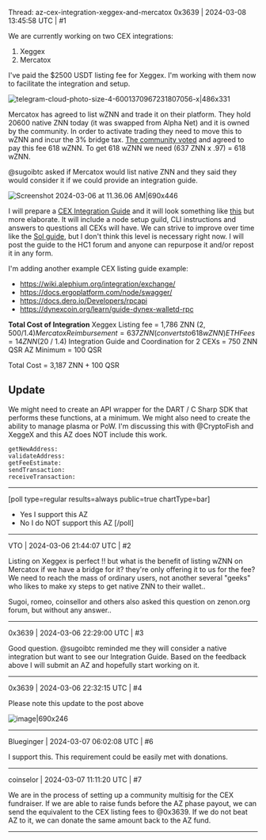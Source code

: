Thread: az-cex-integration-xeggex-and-mercatox
0x3639 | 2024-03-08 13:45:58 UTC | #1

We are currently working on two CEX integrations:

1) Xeggex
2) Mercatox

I've paid the $2500 USDT listing fee for Xeggex.  I'm working with them now to facilitate the integration and setup. 

![telegram-cloud-photo-size-4-6001370967231807056-x|486x331](upload://6OqluNPJr2rtkIqSEQuMvEVAgxf.jpeg)

Mercatox has agreed to list wZNN and trade it on their platform.  They hold 20600 native ZNN today (it was swapped from Alpha Net) and it is owned by the community.  In order to activate trading they need to move this to wZNN and incur the 3% bridge tax.  [The community voted](https://forum.zenon.org/t/open-letter-to-mercatox/1332/18?u=0x3639) and agreed to pay this fee 618 wZNN.  To get 618 wZNN we need (637 ZNN x .97) = 618 wZNN.

@sugoibtc asked if Mercatox would list native ZNN and they said they would consider it if we could provide an integration guide.  

![Screenshot 2024-03-06 at 11.36.06 AM|690x446](upload://yXaW8X0tyYDPdfvbCmCnEwBCj50.jpeg)

I will prepare a [CEX Integration Guide](https://forum.hypercore.one/t/cex-integration-guide/380) and it will look something like [this]( https://docs.optimism.io/builders/cex-wallet-developers/cex-support) but more elaborate.  It will include a node setup guild, CLI instructions and answers to questions all CEXs will have. We can strive to improve over time like the [Sol guide](https://solana.com/docs/more/exchange), but I don't think this level is necessary right now. I will post the guide to the HC1 forum and anyone can repurpose it and/or repost it in any form.  

I'm adding another example CEX listing guide example:
- https://wiki.alephium.org/integration/exchange/
- https://docs.ergoplatform.com/node/swagger/
- https://docs.dero.io/Developers/rpcapi
- https://dynexcoin.org/learn/guide-dynex-walletd-rpc

**Total Cost of Integration**
Xeggex Listing fee = 1,786 ZNN ($2,500 / 1.4)
Mercatox Reimbursement = 637 ZNN (converts to 618 wZNN)
ETH Fees = 14 ZNN ($20 / 1.4)
Integration Guide and Coordination for 2 CEXs = 750 ZNN
QSR AZ Minimum = 100 QSR

Total Cost = 3,187 ZNN + 100 QSR

## Update

We might need to create an API wrapper for the DART / C Sharp SDK that performs these functions, at a minimum.  We might also need to create the ability to manage plasma or PoW.  I'm discussing this with @CryptoFish and XeggeX and this AZ does NOT include this work.  
```
getNewAddress: 
validateAddress: 
getFeeEstimate:
sendTransaction:
receiveTransaction:
```

---
[poll type=regular results=always public=true chartType=bar]
* Yes I support this AZ
* No I do NOT support this AZ
[/poll]

-------------------------

VTO | 2024-03-06 21:44:07 UTC | #2

Listing on Xeggex is perfect !! but what is the benefit of listing wZNN on Mercatox if we have a bridge for it? they're only offering it to us for the fee? We need to reach the mass of ordinary users, not another several  "geeks" who likes to make xy steps to get native ZNN to their wallet..

Sugoi, romeo, coinsellor and others also asked this question on zenon.org forum, but without any answer..

-------------------------

0x3639 | 2024-03-06 22:29:00 UTC | #3

Good question.  @sugoibtc reminded me they will consider a native integration but want to see our Integration Guide.  Based on the feedback above I will submit an AZ and hopefully start working on it.

-------------------------

0x3639 | 2024-03-06 22:32:15 UTC | #4

Please note this update to the post above

![image|690x246](upload://eMh3X4Exc8wST3CfGqtYx4IsE1d.png)

-------------------------

Blueginger | 2024-03-07 06:02:08 UTC | #6

I support this. 
This requirement could be easily met with donations.

-------------------------

coinselor | 2024-03-07 11:11:20 UTC | #7

We are in the process of setting up a community multisig for the CEX fundraiser. If we are able to raise funds before the AZ phase payout, we can send the equivalent to the CEX listing fees to @0x3639. If we do not beat AZ to it, we can donate the same amount back to the AZ fund.

-------------------------

